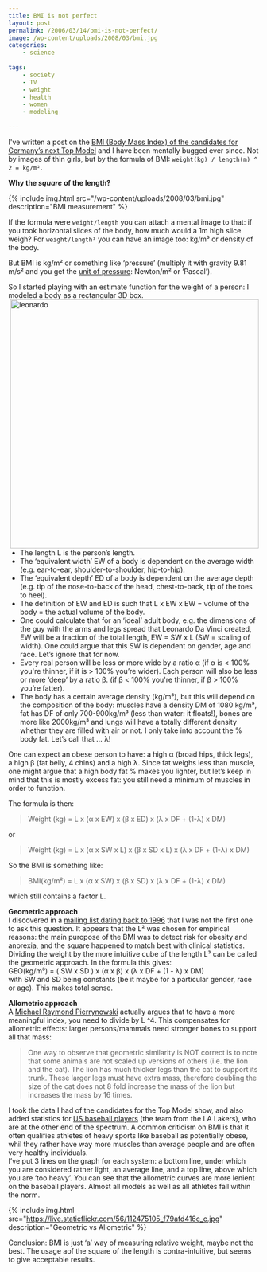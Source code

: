 ```yaml
---
title: BMI is not perfect
layout: post
permalink: /2006/03/14/bmi-is-not-perfect/
image: /wp-content/uploads/2008/03/bmi.jpg
categories:
    - science 
    
tags:
    - society
    - TV
    - weight
    - health
    - women
    - modeling
    
---
```

I've written a post on the [BMI (Body Mass Index) of the candidates for Germany&#8217;s next Top Model](/2006/02/21/the-next-german-top-model-will-be-thin/) and I have been mentally bugged ever since. Not by images of thin girls, but by the formula of BMI: `weight(kg) / length(m) ^ 2 = kg/m²`. 

**Why the _square_ of the length?** 

{% include img.html
src="/wp-content/uploads/2008/03/bmi.jpg"
description="BMI measurement"
%}

If the formula were `weight/length` you can attach a mental image to that: if you took horizontal slices of the body, how much would a 1m high slice weigh? For `weight/length³` you can have an image too: kg/m³ or density of the body. 

But BMI is kg/m² or something like &#8216;pressure&#8217; (multiply it with gravity 9.81 m/s² and you get the [unit of pressure](http://en.wikipedia.org/wiki/Pressure): Newton/m² or &#8216;Pascal&#8217;).  
<!--more-->

  
So I started playing with an estimate function for the weight of a person: I modeled a body as a rectangular 3D box.  
[<img  src="https://static.flickr.com/38/112615379_ebcbc07eb2.jpg" height="500" style="float: right" alt="leonardo" />](http://www.flickr.com/photos/pforret/112615379/ "Photo Sharing")

  * The length L is the person&#8217;s length. 
  * The &#8216;equivalent width&#8217; EW of a body is dependent on the average width (e.g. ear-to-ear, shoulder-to-shoulder, hip-to-hip). 
  * The &#8216;equivalent depth&#8217; ED of a body is dependent on the average depth (e.g. tip of the nose-to-back of the head, chest-to-back, tip of the toes to heel). 
  * The definition of EW and ED is such that L x EW x EW = volume of the body = the actual volume of the body. 
  * One could calculate that for an &#8216;ideal&#8217; adult body, e.g. the dimensions of the guy with the arms and legs spread that Leonardo Da Vinci created, EW will be a fraction of the total length, EW = SW x L (SW = scaling of width). One could argue that this SW is dependent on gender, age and race. Let&#8217;s ignore that for now. 
  * Every real person will be less or more wide by a ratio &alpha; (if &alpha; is < 100% you're thinner, if it is > 100% you&#8217;re wider). Each person will also be less or more &#8216;deep&#8217; by a ratio &beta;. (if &beta; < 100% you're thinner, if &beta; > 100% you&#8217;re fatter). 
  * The body has a certain average density (kg/m³), but this will depend on the composition of the body: muscles have a density DM of 1080 kg/m³, fat has DF of only 700-900kg/m³ (less than water: it floats!), bones are more like 2000kg/m³ and lungs will have a totally different density whether they are filled with air or not. I only take into account the % body fat. Let&#8217;s call that &#8230; &lambda;! 


One can expect an obese person to have: a high &alpha; (broad hips, thick legs), a high &beta; (fat belly, 4 chins) and a high &lambda;. Since fat weighs less than muscle, one might argue that a high body fat % makes you lighter, but let&#8217;s keep in mind that this is mostly excess fat: you still need a minimum of muscles in order to function.

The formula is then:  
> Weight (kg) = L x (&alpha; x EW) x (&beta; x ED) x (&lambda; x DF + (1-&lambda;) x DM) 

or  

> Weight (kg) = L x (&alpha; x SW x L) x (&beta; x SD x L) x (&lambda; x DF + (1-&lambda;) x DM)

So the BMI is something like:  
> BMI(kg/m²) = L x (&alpha; x SW) x (&beta; x SD) x (&lambda; x DF + (1-&lambda;) x DM)

which still contains a factor L.

**Geometric approach**  
I discovered in a [mailing list dating back to 1996](http://isb.ri.ccf.org/biomch-l/archives/biomch-l-1996-05/00024.html) that I was not the first one to ask this question. It appears that the L² was chosen for empirical reasons: the main puropose of the BMI was to detect risk for obesity and anorexia, and the square happened to match best with clinical statistics.  
Dividing the weight by the more intuitive cube of the length L³ can be called the geometric approach. In the formula this gives:  
GEO(kg/m³) = ( SW x SD ) x (&alpha; x &beta;) x (&lambda; x DF + (1 - &lambda;) x DM)  
with SW and SD being constants (be it maybe for a particular gender, race or age). This makes total sense.

**Allometric approach**  
A [Michael Raymond Pierrynowski](http://isb.ri.ccf.org/biomch-l/archives/biomch-l-1996-05/00024.html) actually argues that to have a more meaningful index, you need to divide by L ^4. This compensates for allometric effects: larger persons/mammals need stronger bones to support all that mass:

> One way to observe that geometric similarity is NOT correct is to note that some animals are not scaled up versions of others (i.e. the lion and the cat). The lion has much thicker legs than the cat to support its trunk. These larger legs must have extra mass, therefore doubling the size of the cat does not 8 fold increase the mass of the lion but increases the mass by 16 times.

I took the data I had of the candidates for the Top Model show, and also added statistics for [US baseball players](http://generous.net/health/newbmi.shtml) (the team from the LA Lakers), who are at the other end of the spectrum. A common criticism on BMI is that it often qualifies athletes of heavy sports like baseball as potentially obese, whil they rather have way more muscles than average people and are often very healthy individuals.  
I&#8217;ve put 3 lines on the graph for each system: a bottom line, under which you are considered rather light, an average line, and a top line, above which you are &#8216;too heavy&#8217;. You can see that the allometric curves are more lenient on the baseball players. Almost all models as well as all athletes fall within the norm.  

{% include img.html
src="https://live.staticflickr.com/56/112475105_f79afd416c_c.jpg"
description="Geometric vs Allometric"
%}

Conclusion: BMI is just &#8216;a&#8217; way of measuring relative weight, maybe not the best. The usage aof the square of the length is contra-intuitive, but seems to give acceptable results.
